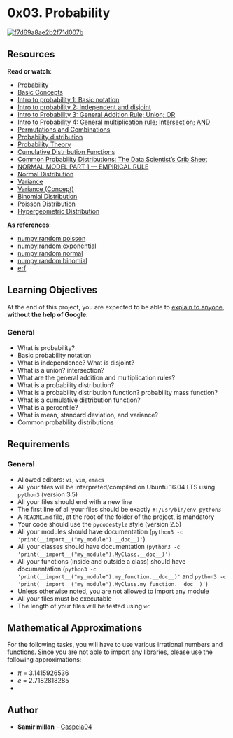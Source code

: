 <h1 class="gap">0x03. Probability</h1>

<article id="description" class="gap formatted-content">
    <p><a href="https://imgbb.com/"><img src="https://i.ibb.co/4Z052zp/f7d69a8ae2b2f71d007b.jpg" alt="f7d69a8ae2b2f71d007b" border="0"></a></p>

<h2>Resources</h2>

<p><strong>Read or watch</strong>:</p>

<ul>
<li><a href="/rltoken/ZggoiEvv6Yi28ddpDdRf5A" title="Probability" target="_blank">Probability</a></li>
<li><a href="/rltoken/rP2DkSL-d-ug2B6VDXyBFA" title="Basic Concepts" target="_blank">Basic Concepts</a></li>
<li><a href="/rltoken/d3V6VMIBciqUciimA0uG7g" title="Intro to probability 1: Basic notation" target="_blank">Intro to probability 1: Basic notation</a></li>
<li><a href="/rltoken/q-lZzr4Y2ACNzE-P4W0v1Q" title="Intro to probability 2: Independent and disjoint" target="_blank">Intro to probability 2: Independent and disjoint</a></li>
<li><a href="/rltoken/_AYQ5zzBgJ8AaZRHUIj4sw" title="Intro to Probability 3: General Addition Rule; Union; OR" target="_blank">Intro to Probability 3: General Addition Rule; Union; OR</a></li>
<li><a href="/rltoken/v5eLcUN_15IraTYt_LmHIA" title="Intro to Probability 4: General multiplication rule; Intersection; AND" target="_blank">Intro to Probability 4: General multiplication rule; Intersection; AND</a></li>
<li><a href="/rltoken/XA_WRfsUAeIql7JLxe8J2w" title="Permutations and Combinations" target="_blank">Permutations and Combinations</a></li>
<li><a href="/rltoken/42CEUdBffkNdfw0_xtidWw" title="Probability distribution" target="_blank">Probability distribution</a></li>
<li><a href="/rltoken/wwSIDquJxD3IRhPqfFGibg" title="Probability Theory" target="_blank">Probability Theory</a></li>
<li><a href="/rltoken/1rQ3Is5znPPsP__vso935w" title="Cumulative Distribution Functions" target="_blank">Cumulative Distribution Functions</a></li>
<li><a href="/rltoken/Igose8HXOpWt_J2bRN7Ipg" title="Common Probability Distributions: The Data Scientist’s Crib Sheet" target="_blank">Common Probability Distributions: The Data Scientist’s Crib Sheet</a></li>
<li><a href="/rltoken/B1qQQHvRWmWFRYMPEdXmUg" title="NORMAL MODEL PART 1 --- EMPIRICAL RULE" target="_blank">NORMAL MODEL PART 1 — EMPIRICAL RULE</a></li>
<li><a href="/rltoken/COhfVdgzwr78gFqWPoj9fQ" title="Normal Distribution" target="_blank">Normal Distribution</a></li>
<li><a href="/rltoken/dsXzwQ3vLRrmZhy60Ciqyw" title="Variance" target="_blank">Variance</a></li>
<li><a href="/rltoken/tvnDhgxyEVovjx68hWTGWA" title="Variance (Concept)" target="_blank">Variance (Concept)</a></li>
<li><a href="/rltoken/xNgZVUblDZ-r1zKScLpHaA" title="Binomial Distribution" target="_blank">Binomial Distribution</a></li>
<li><a href="/rltoken/7l0nmdir-iJVeOmj6vp0ZA" title="Poisson Distribution" target="_blank">Poisson Distribution</a></li>
<li><a href="/rltoken/qQwH7bS7Q8g1N1Cd_uudnA" title="Hypergeometric Distribution" target="_blank">Hypergeometric Distribution</a></li>
</ul>

<p><strong>As references</strong>:</p>

<ul>
<li><a href="/rltoken/5WwREyqDXOrhPGaLX7gc8g" title="numpy.random.poisson" target="_blank">numpy.random.poisson</a></li>
<li><a href="/rltoken/_7-nlxL_33YHvsUnRLKTFg" title="numpy.random.exponential" target="_blank">numpy.random.exponential</a></li>
<li><a href="/rltoken/uX5Oa-kr8rf4mP-NwX5bLA" title="numpy.random.normal" target="_blank">numpy.random.normal</a></li>
<li><a href="/rltoken/rxyVIsnHhnWD4ZFYPbA3jQ" title="numpy.random.binomial" target="_blank">numpy.random.binomial</a></li>
<li><a href="/rltoken/solZkrICzuv3a6Bbxgpqdg" title="erf" target="_blank">erf</a></li>
</ul>

<h2>Learning Objectives</h2>

<p>At the end of this project, you are expected to be able to <a href="/rltoken/eh9zZy41B9jxrUWVGpJlRw" title="explain to anyone" target="_blank">explain to anyone</a>, <strong>without the help of Google</strong>:</p>

<h3>General</h3>

<ul>
<li>What is probability?</li>
<li>Basic probability notation</li>
<li>What is independence? What is disjoint?</li>
<li>What is a union? intersection?</li>
<li>What are the general addition and multiplication rules?</li>
<li>What is a probability distribution?</li>
<li>What is a probability distribution function? probability mass function?</li>
<li>What is a cumulative distribution function?</li>
<li>What is a percentile?</li>
<li>What is mean, standard deviation, and variance?</li>
<li>Common probability distributions</li>
</ul>

<h2>Requirements</h2>

<h3>General</h3>

<ul>
<li>Allowed editors: <code>vi</code>, <code>vim</code>, <code>emacs</code></li>
<li>All your files will be interpreted/compiled on Ubuntu 16.04 LTS using <code>python3</code> (version 3.5)</li>
<li>All your files should end with a new line</li>
<li>The first line of all your files should be exactly <code>#!/usr/bin/env python3</code></li>
<li>A <code>README.md</code> file, at the root of the folder of the project, is mandatory</li>
<li>Your code should use the <code>pycodestyle</code> style (version 2.5)</li>
<li>All your modules should have documentation (<code>python3 -c 'print(__import__("my_module").__doc__)'</code>)</li>
<li>All your classes should have documentation (<code>python3 -c 'print(__import__("my_module").MyClass.__doc__)'</code>)</li>
<li>All your functions (inside and outside a class) should have documentation (<code>python3 -c 'print(__import__("my_module").my_function.__doc__)'</code> and <code>python3 -c 'print(__import__("my_module").MyClass.my_function.__doc__)'</code>)</li>
<li>Unless otherwise noted, you are not allowed to import any module</li>
<li>All your files must be executable</li>
<li>The length of your files will be tested using <code>wc</code></li>
</ul>

<h2>Mathematical Approximations</h2>

<p>For the following tasks, you will have to use various irrational numbers and functions. Since you are not able to import any libraries, please use the following approximations:</p>

<ul>
<li><em>π</em> = 3.1415926536</li>
<li><em>e</em> = 2.7182818285</li>
<li><img src="https://holbertonintranet.s3.amazonaws.com/uploads/medias/2019/4/5e71204ca545072e8766.gif?X-Amz-Algorithm=AWS4-HMAC-SHA256&amp;X-Amz-Credential=AKIARDDGGGOUWMNL5ANN%2F20200730%2Fus-east-1%2Fs3%2Faws4_request&amp;X-Amz-Date=20200730T171627Z&amp;X-Amz-Expires=86400&amp;X-Amz-SignedHeaders=host&amp;X-Amz-Signature=597d2613966f3fdbaada2cb8dedab4ce7db232ee40447de1e5afe37408f66f19" alt="" style=""></li>
</ul>

  </article>

## Author
* **Samir millan** - [Gaspela04](https://github.com/Gaspela04)
